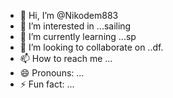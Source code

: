 - 👋 Hi, I’m @Nikodem883
- 👀 I’m interested in ...sailing
- 🌱 I’m currently learning ...sp
- 💞️ I’m looking to collaborate on ..df.
- 📫 How to reach me ...
- 😄 Pronouns: ...
- ⚡ Fun fact: ...

<!---
Nikodem883/Nikodem883 is a ✨ special ✨ repository because its `README.md` (this file) appears on your GitHub profile.
You can click the Preview link to take a look at your changes.
--->
